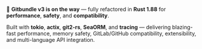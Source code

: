 🚧 **Gitbundle v3 is on the way** — fully refactored in **Rust 1.88** for **performance**, **safety**, and **compatibility**.

Built with **tokio**, **actix**, **git2-rs**, **SeaORM**, and **tracing** — delivering blazing-fast performance, memory safety, GitLab/GitHub compatibility, extensibility, and multi-language API integration.

